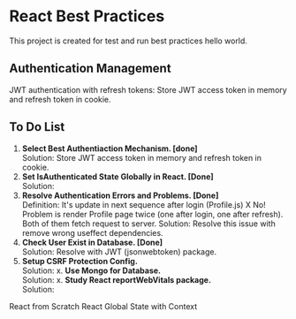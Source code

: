 # React Best Practices

This project is created for test and run best practices hello world.

## Authentication Management
JWT authentication with refresh tokens: Store JWT access token in memory and refresh token in cookie.

## To Do List
1. **Select Best Authentiaction Mechanism. [done]**\
Solution: Store JWT access token in memory and refresh token in cookie.
2. **Set IsAuthenticated State Globally in React. [Done]**\
Solution: 
3. **Resolve Authentication Errors and Problems. [Done]**\
Definition: It's update in next sequence after login (Profile.js) X No!
Problem is render Profile page twice (one after login, one after refresh). Both of them fetch request to server.
Solution: Resolve this issue with remove wrong useffect dependencies.
4. **Check User Exist in Database. [Done]**\
Solution: Resolve with JWT (jsonwebtoken) package.
5. **Setup CSRF Protection Config.**\
Solution: 
x. **Use Mongo for Database.**\
Solution: 
x. **Study React reportWebVitals package.**\
Solution: 

React from Scratch
React Global State with Context